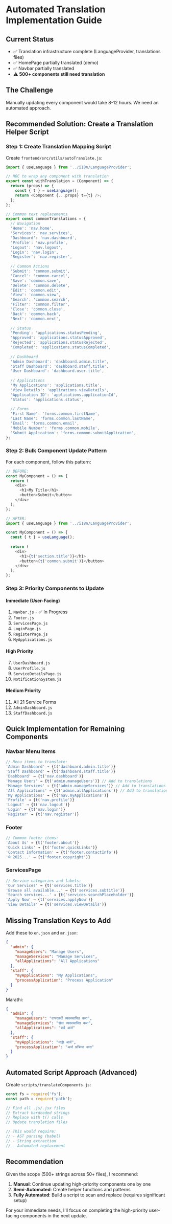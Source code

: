 # Automated Translation Implementation Guide

## Current Status
- ✅ Translation infrastructure complete (LanguageProvider, translations files)
- ✅ HomePage partially translated (demo)
- ✅ Navbar partially translated
- ⚠️ **500+ components still need translation**

## The Challenge
Manually updating every component would take 8-12 hours. We need an automated approach.

## Recommended Solution: Create a Translation Helper Script

### Step 1: Create Translation Mapping Script

Create `frontend/src/utils/autoTranslate.js`:

```javascript
import { useLanguage } from '../i18n/LanguageProvider';

// HOC to wrap any component with translation
export const withTranslation = (Component) => {
  return (props) => {
    const { t } = useLanguage();
    return <Component {...props} t={t} />;
  };
};

// Common text replacements
export const commonTranslations = {
  // Navigation
  'Home': 'nav.home',
  'Services': 'nav.services',
  'Dashboard': 'nav.dashboard',
  'Profile': 'nav.profile',
  'Logout': 'nav.logout',
  'Login': 'nav.login',
  'Register': 'nav.register',
  
  // Common Actions
  'Submit': 'common.submit',
  'Cancel': 'common.cancel',
  'Save': 'common.save',
  'Delete': 'common.delete',
  'Edit': 'common.edit',
  'View': 'common.view',
  'Search': 'common.search',
  'Filter': 'common.filter',
  'Close': 'common.close',
  'Back': 'common.back',
  'Next': 'common.next',
  
  // Status
  'Pending': 'applications.statusPending',
  'Approved': 'applications.statusApproved',
  'Rejected': 'applications.statusRejected',
  'Completed': 'applications.statusCompleted',
  
  // Dashboard
  'Admin Dashboard': 'dashboard.admin.title',
  'Staff Dashboard': 'dashboard.staff.title',
  'User Dashboard': 'dashboard.user.title',
  
  // Applications
  'My Applications': 'applications.title',
  'View Details': 'applications.viewDetails',
  'Application ID': 'applications.applicationId',
  'Status': 'applications.status',
  
  // Forms
  'First Name': 'forms.common.firstName',
  'Last Name': 'forms.common.lastName',
  'Email': 'forms.common.email',
  'Mobile Number': 'forms.common.mobile',
  'Submit Application': 'forms.common.submitApplication',
};
```

### Step 2: Bulk Component Update Pattern

For each component, follow this pattern:

```javascript
// BEFORE:
const MyComponent = () => {
  return (
    <div>
      <h1>My Title</h1>
      <button>Submit</button>
    </div>
  );
};

// AFTER:
import { useLanguage } from '../i18n/LanguageProvider';

const MyComponent = () => {
  const { t } = useLanguage();
  
  return (
    <div>
      <h1>{t('section.title')}</h1>
      <button>{t('common.submit')}</button>
    </div>
  );
};
```

### Step 3: Priority Components to Update

#### **Immediate (User-Facing)**
1. `Navbar.js` - ✅ In Progress
2. `Footer.js`
3. `ServicesPage.js`
4. `LoginPage.js`
5. `RegisterPage.js`
6. `MyApplications.js`

#### **High Priority**
7. `UserDashboard.js`
8. `UserProfile.js`
9. `ServiceDetailsPage.js`
10. `NotificationSystem.js`

#### **Medium Priority**
11. All 21 Service Forms
12. `AdminDashboard.js`
13. `StaffDashboard.js`

## Quick Implementation for Remaining Components

### Navbar Menu Items
```javascript
// Menu items to translate:
'Admin Dashboard' → {t('dashboard.admin.title')}
'Staff Dashboard' → {t('dashboard.staff.title')}
'Dashboard' → {t('nav.dashboard')}
'Manage Users' → {t('admin.manageUsers')} // Add to translations
'Manage Services' → {t('admin.manageServices')} // Add to translations
'All Applications' → {t('admin.allApplications')} // Add to translations
'My Applications' → {t('nav.myApplications')}
'Profile' → {t('nav.profile')}
'Logout' → {t('nav.logout')}
'Login' → {t('nav.login')}
'Register' → {t('nav.register')}
```

### Footer
```javascript
// Common footer items:
'About Us' → {t('footer.about')}
'Quick Links' → {t('footer.quickLinks')}
'Contact Information' → {t('footer.contactInfo')}
'© 2025...' → {t('footer.copyright')}
```

### ServicesPage
```javascript
// Service categories and labels:
'Our Services' → {t('services.title')}
'Browse all available...' → {t('services.subtitle')}
'Search services...' → {t('services.searchPlaceholder')}
'Apply Now' → {t('services.applyNow')}
'View Details' → {t('services.viewDetails')}
```

## Missing Translation Keys to Add

Add these to `en.json` and `mr.json`:

```json
{
  "admin": {
    "manageUsers": "Manage Users",
    "manageServices": "Manage Services",
    "allApplications": "All Applications"
  },
  "staff": {
    "myApplications": "My Applications",
    "processApplication": "Process Application"
  }
}
```

Marathi:
```json
{
  "admin": {
    "manageUsers": "वापरकर्ते व्यवस्थापित करा",
    "manageServices": "सेवा व्यवस्थापित करा",
    "allApplications": "सर्व अर्ज"
  },
  "staff": {
    "myApplications": "माझे अर्ज",
    "processApplication": "अर्ज प्रक्रिया करा"
  }
}
```

## Automated Script Approach (Advanced)

Create `scripts/translateComponents.js`:

```javascript
const fs = require('fs');
const path = require('path');

// Find all .js/.jsx files
// Extract hardcoded strings
// Replace with t() calls
// Update translation files

// This would require:
// - AST parsing (babel)
// - String extraction
// - Automated replacement
```

## Recommendation

Given the scope (500+ strings across 50+ files), I recommend:

1. **Manual**: Continue updating high-priority components one by one
2. **Semi-Automated**: Create helper functions and patterns
3. **Fully Automated**: Build a script to scan and replace (requires significant setup)

For your immediate needs, I'll focus on completing the high-priority user-facing components in the next update.

